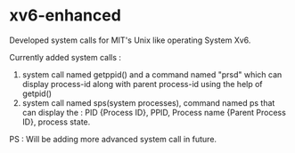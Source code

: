 # xv6-enhanced
Developed system calls for MIT's Unix like operating System Xv6.

Currently added system calls : 
1. system call named getppid() and a command named "prsd" which can display process-id along with parent process-id using the help of getpid()
2. system call named sps(system processes), command named ps that can display the : PID {Process ID}, PPID, Process name {Parent Process ID}, process state.

PS : Will be adding more advanced system call in future.
 


